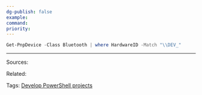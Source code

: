 ```yaml
---
dg-publish: false
example: 
command: 
priority: 
---
```


```powershell
Get-PnpDevice -Class Bluetooth | where HardwareID -Match "\\DEV_"
```


---
Sources:

Related:

Tags:
[Develop PowerShell projects](../Develop%20PowerShell%20projects.md)